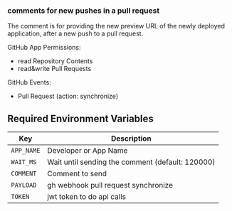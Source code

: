 ### comments for new pushes in a pull request
The comment is for providing the new preview URL
of the newly deployed application, after a new push to a pull request.

GitHub App Permissions:
* read Repository Contents
* read&write Pull Requests

GitHub Events:
* Pull Request (action: synchronize)

## Required Environment Variables

| Key             | Description                                               |
| ----------------|-----------------------------------------------------------|
| `APP_NAME`      | Developer or App Name                                     |
| `WAIT_MS`       | Wait until sending the comment (default: 120000)          |
| `COMMENT`       | Comment to send                                           |
| `PAYLOAD`       | gh webhook pull request synchronize                       |
| `TOKEN`         | jwt token to do api calls                                 |
